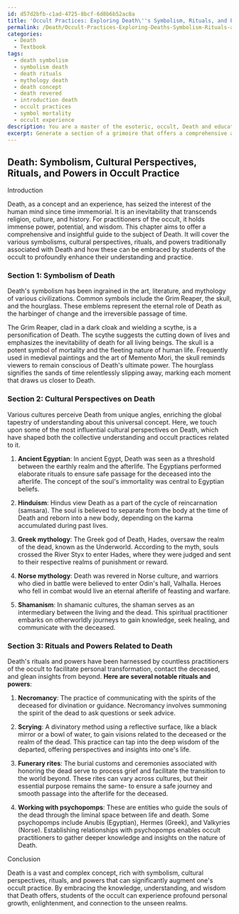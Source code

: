 ```yaml
---
id: d57d2bfb-c1ad-4725-8bcf-6d8b6b52ac8a
title: 'Occult Practices: Exploring Death\''s Symbolism, Rituals, and Powers'
permalink: /Death/Occult-Practices-Exploring-Deaths-Symbolism-Rituals-and-Powers/
categories:
  - Death
  - Textbook
tags:
  - death symbolism
  - symbolism death
  - death rituals
  - mythology death
  - death concept
  - death revered
  - introduction death
  - occult practices
  - symbol mortality
  - occult experience
description: You are a master of the esoteric, occult, Death and education, you have written many textbooks on the subject in ways that provide students with rich and deep understanding of the subject. You are being asked to write textbook-like sections on a topic and you do it with full context, explainability, and reliability in accuracy to the true facts of the topic at hand, in a textbook style that a student would easily be able to learn from, in a rich, engaging, and contextual way. Always include relevant context (such as formulas and history), related concepts, and in a way that someone can gain deep insights from.
excerpt: Generate a section of a grimoire that offers a comprehensive and insightful lesson for students of the occult who seek deep knowledge and understanding on the subject of Death. Include the symbolisms, cultural perspectives, rituals, and powers associated with the concept of Death, while focusing on guiding readers on integrating these ideas into their occult practice.
---
```


## Death: Symbolism, Cultural Perspectives, Rituals, and Powers in Occult Practice

Introduction

Death, as a concept and an experience, has seized the interest of the human mind since time immemorial. It is an inevitability that transcends religion, culture, and history. For practitioners of the occult, it holds immense power, potential, and wisdom. This chapter aims to offer a comprehensive and insightful guide to the subject of Death. It will cover the various symbolisms, cultural perspectives, rituals, and powers traditionally associated with Death and how these can be embraced by students of the occult to profoundly enhance their understanding and practice.

### Section 1: Symbolism of Death

Death's symbolism has been ingrained in the art, literature, and mythology of various civilizations. Common symbols include the Grim Reaper, the skull, and the hourglass. These emblems represent the eternal role of Death as the harbinger of change and the irreversible passage of time.

The Grim Reaper, clad in a dark cloak and wielding a scythe, is a personification of Death. The scythe suggests the cutting down of lives and emphasizes the inevitability of death for all living beings. The skull is a potent symbol of mortality and the fleeting nature of human life. Frequently used in medieval paintings and the art of Memento Mori, the skull reminds viewers to remain conscious of Death's ultimate power. The hourglass signifies the sands of time relentlessly slipping away, marking each moment that draws us closer to Death.

### Section 2: Cultural Perspectives on Death

Various cultures perceive Death from unique angles, enriching the global tapestry of understanding about this universal concept. Here, we touch upon some of the most influential cultural perspectives on Death, which have shaped both the collective understanding and occult practices related to it.

1. ****Ancient Egyptian****: In ancient Egypt, Death was seen as a threshold between the earthly realm and the afterlife. The Egyptians performed elaborate rituals to ensure safe passage for the deceased into the afterlife. The concept of the soul's immortality was central to Egyptian beliefs.

2. ****Hinduism****: Hindus view Death as a part of the cycle of reincarnation (samsara). The soul is believed to separate from the body at the time of Death and reborn into a new body, depending on the karma accumulated during past lives.

3. ****Greek mythology****: The Greek god of Death, Hades, oversaw the realm of the dead, known as the Underworld. According to the myth, souls crossed the River Styx to enter Hades, where they were judged and sent to their respective realms of punishment or reward.

4. ****Norse mythology****: Death was revered in Norse culture, and warriors who died in battle were believed to enter Odin's hall, Valhalla. Heroes who fell in combat would live an eternal afterlife of feasting and warfare.

5. ****Shamanism****: In shamanic cultures, the shaman serves as an intermediary between the living and the dead. This spiritual practitioner embarks on otherworldly journeys to gain knowledge, seek healing, and communicate with the deceased.

### Section 3: Rituals and Powers Related to Death

Death's rituals and powers have been harnessed by countless practitioners of the occult to facilitate personal transformation, contact the deceased, and glean insights from beyond. **Here are several notable rituals and powers**:

1. ****Necromancy****: The practice of communicating with the spirits of the deceased for divination or guidance. Necromancy involves summoning the spirit of the dead to ask questions or seek advice.

2. ****Scrying****: A divinatory method using a reflective surface, like a black mirror or a bowl of water, to gain visions related to the deceased or the realm of the dead. This practice can tap into the deep wisdom of the departed, offering perspectives and insights into one's life.

3. ****Funerary rites****: The burial customs and ceremonies associated with honoring the dead serve to process grief and facilitate the transition to the world beyond. These rites can vary across cultures, but their essential purpose remains the same- to ensure a safe journey and smooth passage into the afterlife for the deceased.

4. ****Working with psychopomps****: These are entities who guide the souls of the dead through the liminal space between life and death. Some psychopomps include Anubis (Egyptian), Hermes (Greek), and Valkyries (Norse). Establishing relationships with psychopomps enables occult practitioners to gather deeper knowledge and insights on the nature of Death.

Conclusion

Death is a vast and complex concept, rich with symbolism, cultural perspectives, rituals, and powers that can significantly augment one's occult practice. By embracing the knowledge, understanding, and wisdom that Death offers, students of the occult can experience profound personal growth, enlightenment, and connection to the unseen realms.
